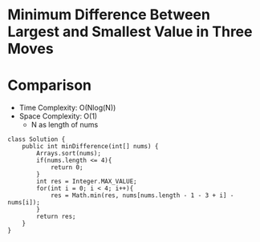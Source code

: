 # Minimum Difference Between Largest and Smallest Value in Three Moves

# Comparison

- Time Complexity: O(Nlog(N))
- Space Complexity: O(1)
  - N as length of nums

```
class Solution {
    public int minDifference(int[] nums) {
        Arrays.sort(nums);
        if(nums.length <= 4){
            return 0;
        }
        int res = Integer.MAX_VALUE;
        for(int i = 0; i < 4; i++){
            res = Math.min(res, nums[nums.length - 1 - 3 + i] - nums[i]);
        }
        return res;
    }
}
```
